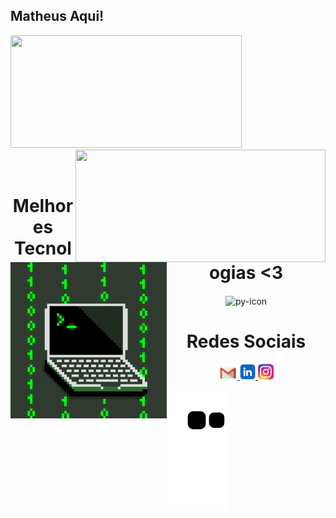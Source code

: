 ## Matheus Aqui!

<div>
  
  <img  height="180em" src="https://github-readme-stats.vercel.app/api?username=MatheusM4160&show_icons=true&theme=shadow_red&include_all_commits=true&count_private=true" width="370em"/>
  <img align="right" height="180em" src="https://github-readme-stats.vercel.app/api/top-langs/?username=MatheusM4160&layout=compact&langs_count=16&theme=shadow_red" width="400em"/>
</div>
<br>

<div  align="center"> 
  <div style="display: inline_block"><br>
    <img align="left" height="250" alt="coding-time" src="icegif-567.gif">
    <h1 align="center">Melhores Tecnologias <3</h1>
    <img align="center" height="40" width="40" alt="py-icon"  src="https://upload.wikimedia.org/wikipedia/commons/thumb/c/cf/Python_logo_51.svg/1200px-Python_logo_51.svg.png">
   </div>
    
  
  <h1 align="center">Redes Sociais</h1>
    <a href = "mailto: matheusmcantarela@gmail.com">
      <img width="30" src="gmail.png">
    </a>
    <a href = "www.linkedin.com/in/matheus-merelis-b1134b2b3">
      <img width="25" src="linkedin.png">
    </a>
    <a href = "https://www.instagram.com/matheusmerelis_oficial_/">
      <img width="25" src="instagram.png">
    </a>
</div>
  
![Snake animation](https://github.com/MatheusM4160/MatheusM4160/blob/output/github-contribution-grid-snake.svg)
